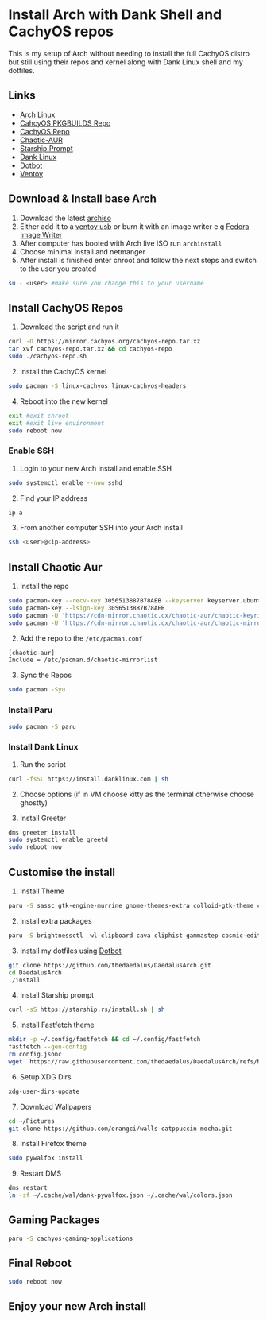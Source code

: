 # Install Arch with Dank Shell and CachyOS repos

This is my setup of Arch without needing to install the full CachyOS distro but still using their repos and kernel along with Dank Linux shell and my dotfiles.

## Links

- [Arch Linux](https://archlinux.org)
- [CahcyOS PKGBUILDS Repo](https://github.com/CachyOS/CachyOS-PKGBUILDS)
- [CachyOS Repo](https://github.com/CachyOS/linux-cachyos)
- [Chaotic-AUR](https://aur.chaotic.cx/docs)
- [Starship Prompt](https://starship.rs)
- [Dank Linux](https://github.com/AvengeMedia/danklinux)
- [Dotbot](https://github.com/anishathalye/dotbot)
- [Ventoy](https://www.ventoy.net/en/index.html)

## Download & Install base Arch

1. Download the latest [archiso](https://mirror.aarnet.edu.au/pub/archlinux/iso/)
2. Either add it to a [ventoy usb](https://www.ventoy.net/en/index.html) or burn it with an image writer e.g [Fedora Image Writer](https://mbriza.fedorapeople.org/liveusb-creator.zip)
3. After computer has booted with Arch live ISO run ```archinstall```
4. Choose minimal install and netmanger
5. After install is finished enter chroot and follow the next steps and switch to the user you created

```bash
su - <user> #make sure you change this to your username
```

## Install CachyOS Repos

1. Download the script and run it

```bash
curl -O https://mirror.cachyos.org/cachyos-repo.tar.xz
tar xvf cachyos-repo.tar.xz && cd cachyos-repo
sudo ./cachyos-repo.sh
```

2. Install the CachyOS kernel

```bash
sudo pacman -S linux-cachyos linux-cachyos-headers
```

4. Reboot into the new kernel

```bash
exit #exit chroot
exit #exit live environment
sudo reboot now
```

### Enable SSH

1. Login to your new Arch install and enable SSH

```bash
sudo systemctl enable --now sshd
```

2. Find your IP address

```bash
ip a
```

3. From another computer SSH into your Arch install

```bash
ssh <user>@<ip-address>
```

## Install Chaotic Aur

1. Install the repo

```bash
sudo pacman-key --recv-key 3056513887B78AEB --keyserver keyserver.ubuntu.com
sudo pacman-key --lsign-key 3056513887B78AEB
sudo pacman -U 'https://cdn-mirror.chaotic.cx/chaotic-aur/chaotic-keyring.pkg.tar.zst'
sudo pacman -U 'https://cdn-mirror.chaotic.cx/chaotic-aur/chaotic-mirrorlist.pkg.tar.zst'
```

2. Add the repo to the ```/etc/pacman.conf```

```bash
[chaotic-aur]
Include = /etc/pacman.d/chaotic-mirrorlist
```

3. Sync the Repos

```bash
sudo pacman -Syu
```

### Install Paru

```bash
sudo pacman -S paru
```

### Install Dank Linux

1. Run the script

```bash
curl -fsSL https://install.danklinux.com | sh
```

2. Choose options (if in VM choose kitty as the terminal otherwise choose ghostty)

3. Install Greeter

```bash
dms greeter install
sudo systemctl enable greetd
sudo reboot now
```

## Customise the install

1. Install Theme

```bash
paru -S sassc gtk-engine-murrine gnome-themes-extra colloid-gtk-theme colloid-icon-theme colloid-cursors qt6ct-kde breeze
```

2. Install extra packages

```bash
paru -S brightnessctl  wl-clipboard cava cliphist gammastep cosmic-edit-git cosmic-files-git fastfetch ddcutil imagemagick fzf ttf-meslo-nerd zoxide ripgrep bash-completion multitail tree trash-cli wget firefox cachyos-firefox-settings xdg-user-dirs pipewire-audio python-pywalfox wireplumber pwvucontrol jq grim slurp cachyos-settings inxi spdlog fmt ananicy-cpp cachyos-ananicy-rules wlr-randr bind-tools tealdeer man-db bat eza yazi fd zed laygit github-cli
```

3. Install my dotfiles using [Dotbot](https://github.com/anishathalye/dotbot)

```bash
git clone https://github.com/thedaedalus/DaedalusArch.git
cd DaedalusArch
./install
```

4. Install Starship prompt

```bash
curl -sS https://starship.rs/install.sh | sh
```

5. Install Fastfetch theme

```bash
mkdir -p ~/.config/fastfetch && cd ~/.config/fastfetch
fastfetch --gen-config
rm config.jsonc
wget  https://raw.githubusercontent.com/thedaedalus/DaedalusArch/refs/heads/main/dotfiles/fastfetch/config.jsonc
```

6. Setup XDG Dirs

```bash
xdg-user-dirs-update
```

7. Download Wallpapers

```bash
cd ~/Pictures
git clone https://github.com/orangci/walls-catppuccin-mocha.git
```

8. Install Firefox theme

```bash
sudo pywalfox install
```

9. Restart DMS

```bash
dms restart
ln -sf ~/.cache/wal/dank-pywalfox.json ~/.cache/wal/colors.json
```

## Gaming Packages

```bash
paru -S cachyos-gaming-applications
```

## Final Reboot

```bash
sudo reboot now
```

## Enjoy your new Arch install
